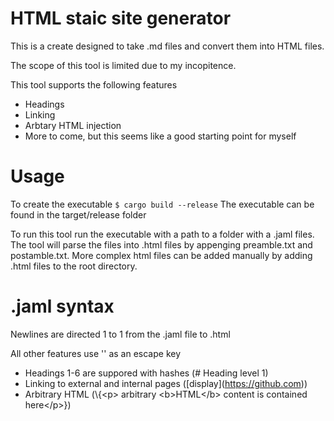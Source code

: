 # HTML staic site generator

This is a create designed to take .md files and convert them into HTML files.

The scope of this tool is limited due to my incopitence.

This tool supports the following features

- Headings
- Linking
- Arbtary HTML injection
- More to come, but this seems like a good starting point for myself

# Usage 
To create the executable
```$ cargo build --release```
The executable can be found in the target/release folder

To run this tool run the executable with a path to a folder with a .jaml files. The tool will parse the files into .html files by appenging preamble.txt and postamble.txt. More complex html files can be added manually by adding .html files to the root directory.

# .jaml syntax
Newlines are directed 1 to 1 from the .jaml file to .html

All other features use '\' as an escape key
- Headings 1-6 are suppored with hashes (\# Heading level 1)
- Linking to external and internal pages (\[display](https://github.com))
- Arbitrary HTML (\\{\<p\> arbitrary \<b\>HTML\</b\> content is contained here\</p\>})
